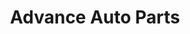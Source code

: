 ---
title: "Advance Auto Parts"
url: /vero-beach/advance-auto-parts-20th-street/
shop: Autoteile
---